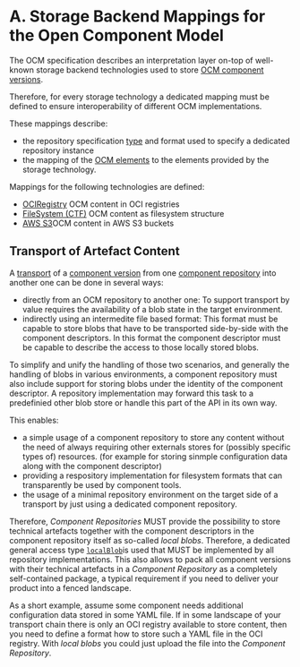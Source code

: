 # A. Storage Backend Mappings for the Open Component Model

The OCM specification describes an interpretation layer on-top of
well-known storage backend technologies used to store
[OCM component versions](../../specification/elements/README.md#component-versions).

Therefore, for every storage technology a dedicated mapping 
must be defined to ensure interoperability of different
OCM implementations.

These mappings describe:
- the repository specification [type](../../specification/formats/types.md#repository-types)
  and format used to specify a dedicated repository instance
- the mapping of the [OCM elements](../../specification/elements/README.md) 
  to the elements provided by the storage technology.

Mappings for the following technologies are defined:

- [OCIRegistry](OCIRegistry/README.md) OCM content in OCI registries
- [FileSystem (CTF)](CTF/README.md) OCM content as filesystem structure
- [AWS S3](S3/README.md)OCM content in AWS S3 buckets

## Transport of Artefact Content

A [transport](../../introduction/transports.md) of a [component version](../../specification/elements/README.md#component-versions)
from one [component repository](../../introduction/component_repository.md) into 
another one can be done in several ways:

- directly from an OCM repository to another one: To support transport by value
  requires the availability of a blob state in the target environment.
- indirectly using an intermedite file based format: This format must be capable
  to store blobs that have to be transported side-by-side with the component
  descriptors. In this format the component descriptor must be capable to
  describe the access to those locally stored blobs.

To simplify and unify the handling of those two scenarios, and generally the
handling of blobs in various environments, a component repository must also
include support for storing blobs under the identity of the component
descriptor. A repository implementation may forward this task to a predefinied
other blob store or handle this part of the API in its own way.

This enables:

- a simple usage of a component repository to store any content without the need
  of always requiring other externals stores for (possibly specific types of)
  resources. (for example for storing sinmple configuration data along with the
  component descriptor)
- providing a respository implementation for filesystem formats that can
  transparently be used by component tools.
- the usage of a minimal repository environment on the target side of a
  transport by just using a dedicated component repository.

Therefore, *Component Repositories* MUST provide the possibility to store
technical artefacts together with the component descriptors in the component
repository itself as so-called *local blobs*. Therefore, a dedicated general
access type [`localBlob`](../B/localBlob.md)is used that MUST be implemented by all 
repository implementations. This also allows to pack all component versions with their
technical artefacts in a *Component Repository* as a completely self-contained
package, a typical requirement if you need to deliver your product into a fenced
landscape.

As a short example, assume some component needs additional configuration data
stored in some YAML file. If in some landscape of your transport chain there is
only an OCI registry available to store content, then you need to define a
format how to store such a YAML file in the OCI registry. With *local blobs* you
could just upload the file into the *Component Repository*.

